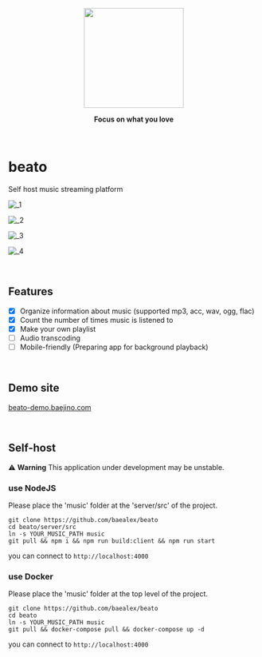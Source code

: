 
<p align="center">
    <a href="https://github.com/baealex/Cally/">
        <img width="200px" src="https://github.com/baealex/beato/assets/35596687/c96552c6-8a32-416c-a7be-274ee83a176d">
    </a>
</p>

<p align="center">
    <strong>Focus on what you love</strong>
</p>

<br>

# beato

Self host music streaming platform

![_1](https://github.com/baealex/beato/assets/35596687/c3a87af0-7d18-4dbc-93b1-364836c334fc)

![_2](https://github.com/baealex/beato/assets/35596687/141232fd-f81d-4d2c-8bce-8c94c40bbd30)

![_3](https://github.com/baealex/beato/assets/35596687/204d6a24-d0a5-45a3-91fd-3adebf887a10)

![_4](https://github.com/baealex/beato/assets/35596687/71c3c687-d003-48be-a632-8d6561b3e118)

<br>

## Features

- [x] Organize information about music (supported mp3, acc, wav, ogg, flac)
- [x] Count the number of times music is listened to
- [x] Make your own playlist
- [ ] Audio transcoding
- [ ] Mobile-friendly (Preparing app for background playback)

<br>

## Demo site

[beato-demo.baejino.com](https://beato-demo.baejino.com/)

<br>

## Self-host

⚠️ **Warning** This application under development may be unstable.

### use NodeJS

Please place the 'music' folder at the 'server/src' of the project.

```
git clone https://github.com/baealex/beato
cd beato/server/src
ln -s YOUR_MUSIC_PATH music
git pull && npm i && npm run build:client && npm run start
```

you can connect to `http://localhost:4000`

### use Docker

Please place the 'music' folder at the top level of the project.

```
git clone https://github.com/baealex/beato
cd beato
ln -s YOUR_MUSIC_PATH music
git pull && docker-compose pull && docker-compose up -d
```

you can connect to `http://localhost:4000`
